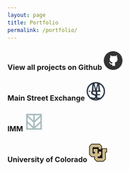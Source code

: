 ```yaml
---
layout: page
title: Portfolio
permalink: /portfolio/
---
```


<h3>View all projects on Github <a href="https://github.com/martinezfran63">
  <img src="/assets/images/github.png" alt="Github" style="width:42px;height:42px;border:0">
</a> </h3>

<h3>Main Street Exchange
<a href="https://github.com/martinezfran63/MainStreetExchange">
  <img src="/assets/images/MSE.png" alt="Github" style="width:42px;height:42px;border:0">
</a>
</h3>


<h3>IMM
<a href="https://github.com/martinezfran63/hazel_peanut_butter">
  <img src="/assets/images/imm.png" alt="Github" style="width:42px;height:42px;border:0">
</a>
</h3>


<h3>University of Colorado
<a href="https://github.com/martinezfran63/Ralphie_Employee_Services">
  <img src="/assets/images/cu.png" alt="Github" style="width:42px;height:42px;border:0">
</a>
</h3>